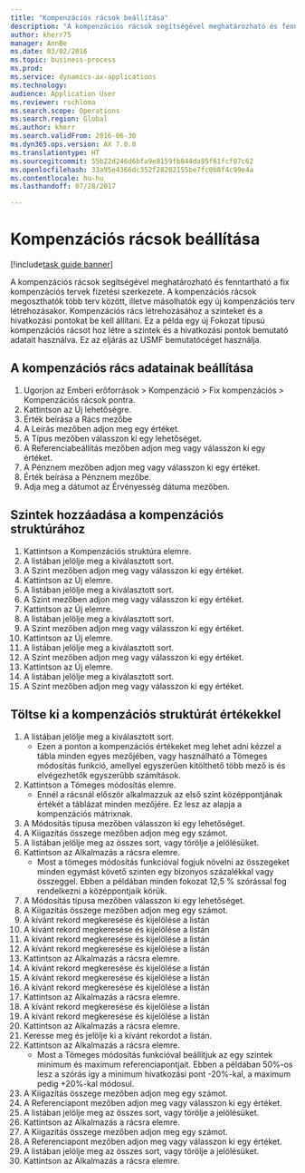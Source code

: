 ```yaml
--- 
title: "Kompenzációs rácsok beállítása"
description: "A kompenzációs rácsok segítségével meghatározható és fenntartható a fix kompenzációs tervek fizetési szerkezete."
author: kherr75
manager: AnnBe
ms.date: 03/02/2016
ms.topic: business-process
ms.prod: 
ms.service: dynamics-ax-applications
ms.technology: 
audience: Application User
ms.reviewer: rschloma
ms.search.scope: Operations
ms.search.region: Global
ms.author: kherr
ms.search.validFrom: 2016-06-30
ms.dyn365.ops.version: AX 7.0.0
ms.translationtype: HT
ms.sourcegitcommit: 55b22d246d6bfa9e8159fb844da95f61fcf07c62
ms.openlocfilehash: 33a95e4366dc352f28202155be7fc0b8f4c99e4a
ms.contentlocale: hu-hu
ms.lasthandoff: 07/28/2017

---
```

# <a name="set-up-compensation-grids"></a>Kompenzációs rácsok beállítása

[!include[task guide banner](../../includes/task-guide-banner.md)]

A kompenzációs rácsok segítségével meghatározható és fenntartható a fix kompenzációs tervek fizetési szerkezete. A kompenzációs rácsok megoszthatók több terv között, illetve másolhatók egy új kompenzációs terv létrehozásakor.  Kompenzációs rács létrehozásához a szinteket és a hivatkozási pontokat be kell állítani. Ez a példa egy új Fokozat típusú kompenzációs rácsot hoz létre a szintek és a hivatkozási pontok bemutató adatait használva. Ez az eljárás az USMF bemutatócéget használja.


## <a name="set-up-information-about-the-compensation-grid"></a>A kompenzációs rács adatainak beállítása
1. Ugorjon az Emberi erőforrások > Kompenzáció > Fix kompenzációs > Kompenzációs rácsok pontra.
2. Kattintson az Új lehetőségre.
3. Érték beírása a Rács mezőbe
4. A Leírás mezőben adjon meg egy értéket.
5. A Típus mezőben válasszon ki egy lehetőséget.
6. A Referenciabeállítás mezőben adjon meg vagy válasszon ki egy értéket.
7. A Pénznem mezőben adjon meg vagy válasszon ki egy értéket.
8. Érték beírása a Pénznem mezőbe.
9. Adja meg a dátumot az Érvényesség dátuma mezőben.

## <a name="add-levels-to-the-compensation-structure"></a>Szintek hozzáadása a kompenzációs struktúrához
1. Kattintson a Kompenzációs struktúra elemre.
2. A listában jelölje meg a kiválasztott sort.
3. A Szint mezőben adjon meg vagy válasszon ki egy értéket.
4. Kattintson az Új elemre.
5. A listában jelölje meg a kiválasztott sort.
6. A Szint mezőben adjon meg vagy válasszon ki egy értéket.
7. Kattintson az Új elemre.
8. A listában jelölje meg a kiválasztott sort.
9. A Szint mezőben adjon meg vagy válasszon ki egy értéket.
10. Kattintson az Új elemre.
11. A listában jelölje meg a kiválasztott sort.
12. A Szint mezőben adjon meg vagy válasszon ki egy értéket.
13. Kattintson az Új elemre.
14. A listában jelölje meg a kiválasztott sort.
15. A Szint mezőben adjon meg vagy válasszon ki egy értéket.

## <a name="fill-in-the-compensation-structure-with-values"></a>Töltse ki a kompenzációs struktúrát értékekkel
1. A listában jelölje meg a kiválasztott sort.
    * Ezen a ponton a kompenzációs értékeket meg lehet adni kézzel a tábla minden egyes mezőjében, vagy használható a Tömeges módosítás funkció, amellyel egyszerűen kitölthető több mező is és elvégezhetők egyszerűbb számítások.  
2. Kattintson a Tömeges módosítás elemre.
    * Ennél a rácsnál először alkalmazzuk az első szint középpontjának értékét a táblázat minden mezőjére. Ez lesz az alapja a kompenzációs mátrixnak.  
3. A Módosítás típusa mezőben válasszon ki egy lehetőséget.
4. A Kiigazítás összege mezőben adjon meg egy számot.
5. A listában jelölje meg az összes sort, vagy törölje a jelölésüket.
6. Kattintson az Alkalmazás a rácsra elemre.
    * Most a tömeges módosítás funkcióval fogjuk növelni az összegeket minden egymást követő szinten egy bizonyos százalékkal vagy összeggel. Ebben a példában minden fokozat 12,5 % szórással fog rendelkezni a középpontjaik körük.  
7. A Módosítás típusa mezőben válasszon ki egy lehetőséget.
8. A Kiigazítás összege mezőben adjon meg egy számot.
9. A kívánt rekord megkeresése és kijelölése a listán
10. A kívánt rekord megkeresése és kijelölése a listán
11. A kívánt rekord megkeresése és kijelölése a listán
12. A kívánt rekord megkeresése és kijelölése a listán
13. Kattintson az Alkalmazás a rácsra elemre.
14. A kívánt rekord megkeresése és kijelölése a listán
15. A kívánt rekord megkeresése és kijelölése a listán
16. A kívánt rekord megkeresése és kijelölése a listán
17. Kattintson az Alkalmazás a rácsra elemre.
18. A kívánt rekord megkeresése és kijelölése a listán
19. A kívánt rekord megkeresése és kijelölése a listán
20. Kattintson az Alkalmazás a rácsra elemre.
21. Keresse meg és jelölje ki a kívánt rekordot a listán.
22. Kattintson az Alkalmazás a rácsra elemre.
    * Most a Tömeges módosítás funkcióval beállítjuk az egy szintek minimum és maximum referenciapontjait. Ebben a példában 50%-os lesz a szórás így a minimum hivatkozási pont -20%-kal, a maximum pedig +20%-kal módosul.  
23. A Kiigazítás összege mezőben adjon meg egy számot.
24. A Referenciapont mezőben adjon meg vagy válasszon ki egy értéket.
25. A listában jelölje meg az összes sort, vagy törölje a jelölésüket.
26. Kattintson az Alkalmazás a rácsra elemre.
27. A Kiigazítás összege mezőben adjon meg egy számot.
28. A Referenciapont mezőben adjon meg vagy válasszon ki egy értéket.
29. A listában jelölje meg az összes sort, vagy törölje a jelölésüket.
30. Kattintson az Alkalmazás a rácsra elemre.


